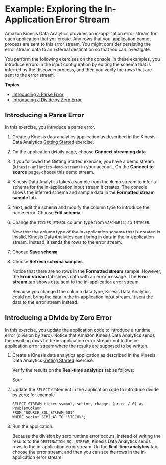 # Example: Exploring the In\-Application Error Stream<a name="app-explore-error-stream"></a>

Amazon Kinesis Data Analytics provides an in\-application error stream for each application that you create\. Any rows that your application cannot process are sent to this error stream\. You might consider persisting the error stream data to an external destination so that you can investigate\. 

You perform the following exercises on the console\. In these examples, you introduce errors in the input configuration by editing the schema that is inferred by the discovery process, and then you verify the rows that are sent to the error stream\.

**Topics**
+ [Introducing a Parse Error](#intro-error-parse-error)
+ [Introducing a Divide by Zero Error](#intro-error-divide-zero)

## Introducing a Parse Error<a name="intro-error-parse-error"></a>

In this exercise, you introduce a parse error\.

1. Create a Kinesis data analytics application as described in the Kinesis Data Analytics [Getting Started](https://docs.aws.amazon.com/kinesisanalytics/latest/dev/get-started-exercise.html) exercise\. 

1. On the application details page, choose **Connect streaming data**\.

1. If you followed the Getting Started exercise, you have a demo stream \(`kinesis-anlaytics-demo-stream`\) in your account\. On the **Connect to source** page, choose this demo stream\.

1. Kinesis Data Analytics takes a sample from the demo stream to infer a schema for the in\-application input stream it creates\. The console shows the inferred schema and sample data in the **Formatted stream sample** tab\.

1. Next, edit the schema and modify the column type to introduce the parse error\. Choose **Edit schema**\.

1. Change the `TICKER_SYMBOL` column type from `VARCHAR(4)` to `INTEGER`\. 

   Now that the column type of the in\-application schema that is created is invalid, Kinesis Data Analytics can't bring in data in the in\-application stream\. Instead, it sends the rows to the error stream\.

1. Choose **Save schema**\.

1. Choose **Refresh schema samples**\.

   Notice that there are no rows in the **Formatted stream** sample\. However, the **Error stream** tab shows data with an error message\. The **Error stream** tab shows data sent to the in\-application error stream\. 

   Because you changed the column data type, Kinesis Data Analytics could not bring the data in the in\-application input stream\. It sent the data to the error stream instead\.

## Introducing a Divide by Zero Error<a name="intro-error-divide-zero"></a>

In this exercise, you update the application code to introduce a runtime error \(division by zero\)\. Notice that Amazon Kinesis Data Analytics sends the resulting rows to the in\-application error stream, not to the in\-application error stream where the results are supposed to be written\.

1. Create a Kinesis data analytics application as described in the Kinesis Data Analytics [Getting Started](https://docs.aws.amazon.com/kinesisanalytics/latest/dev/get-started-exercise.html) exercise\.

   Verify the results on the **Real\-time analytics** tab as follows:

   Sour

1. Update the `SELECT` statement in the application code to introduce divide by zero; for example: 

   ```
   SELECT STREAM ticker_symbol, sector, change, (price / 0) as ProblemColumn
   FROM "SOURCE_SQL_STREAM_001"
   WHERE sector SIMILAR TO '%TECH%';
   ```

1. Run the application\.

   Because the division by zero runtime error occurs, instead of writing the results to the `DESTINATION_SQL_STREAM`, Kinesis Data Analytics sends rows to the in\-application error stream\. On the **Real\-time analytics** tab, choose the error stream, and then you can see the rows in the in\-application error stream\. 